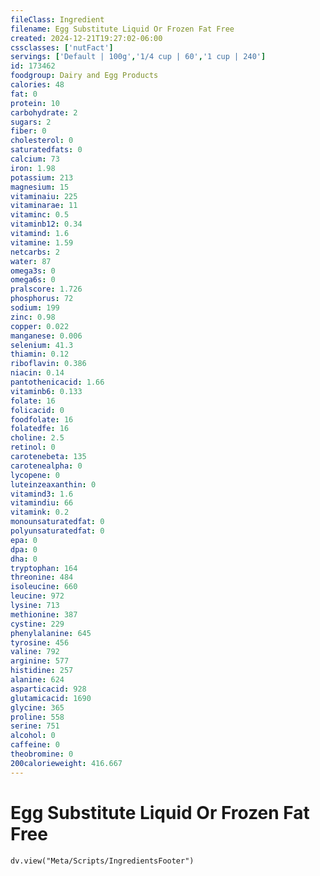 ```yaml
---
fileClass: Ingredient
filename: Egg Substitute Liquid Or Frozen Fat Free
created: 2024-12-21T19:27:02-06:00
cssclasses: ['nutFact']
servings: ['Default | 100g','1/4 cup | 60','1 cup | 240']
id: 173462
foodgroup: Dairy and Egg Products
calories: 48
fat: 0
protein: 10
carbohydrate: 2
sugars: 2
fiber: 0
cholesterol: 0
saturatedfats: 0
calcium: 73
iron: 1.98
potassium: 213
magnesium: 15
vitaminaiu: 225
vitaminarae: 11
vitaminc: 0.5
vitaminb12: 0.34
vitamind: 1.6
vitamine: 1.59
netcarbs: 2
water: 87
omega3s: 0
omega6s: 0
pralscore: 1.726
phosphorus: 72
sodium: 199
zinc: 0.98
copper: 0.022
manganese: 0.006
selenium: 41.3
thiamin: 0.12
riboflavin: 0.386
niacin: 0.14
pantothenicacid: 1.66
vitaminb6: 0.133
folate: 16
folicacid: 0
foodfolate: 16
folatedfe: 16
choline: 2.5
retinol: 0
carotenebeta: 135
carotenealpha: 0
lycopene: 0
luteinzeaxanthin: 0
vitamind3: 1.6
vitamindiu: 66
vitamink: 0.2
monounsaturatedfat: 0
polyunsaturatedfat: 0
epa: 0
dpa: 0
dha: 0
tryptophan: 164
threonine: 484
isoleucine: 660
leucine: 972
lysine: 713
methionine: 387
cystine: 229
phenylalanine: 645
tyrosine: 456
valine: 792
arginine: 577
histidine: 257
alanine: 624
asparticacid: 928
glutamicacid: 1690
glycine: 365
proline: 558
serine: 751
alcohol: 0
caffeine: 0
theobromine: 0
200calorieweight: 416.667
---
```


# Egg Substitute Liquid Or Frozen Fat Free

```dataviewjs
dv.view("Meta/Scripts/IngredientsFooter")
```